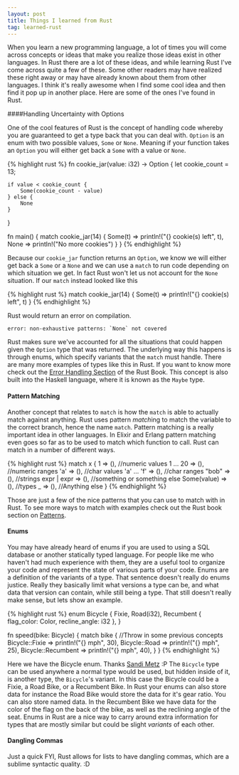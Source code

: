 ```yaml
---
layout: post
title: Things I learned from Rust
tag: learned-rust
---
```

When you learn a new programming language, a lot of times you will come across concepts or ideas that make you realize those ideas exist in other languages. In Rust there are a lot of these ideas, and while learning Rust I've come across quite a few of these. Some other readers may have realized these right away or may have already known about them from other languages. I think it's really awesome when I find some cool idea and then find it pop up in another place. Here are some of the ones I've found in Rust.



####Handling Uncertainty with Options

One of the cool features of Rust is the concept of handling code whereby you are guaranteed to get a type back that you can deal with. `Option` is an enum with two possible values, `Some` or `None`. Meaning if your function takes an `Option` you will either get back a `Some` with a value or `None`.

{% highlight rust %}
fn cookie_jar(value: i32) -> Option<i32> {
    let cookie_count = 13;
    
    if value < cookie_count {
        Some(cookie_count - value)
    } else {
        None
    }
}

fn main() {
    match cookie_jar(14) {
        Some(t) => println!("{} cookie(s) left", t),
        None => println!("No more cookies")
    }
}
{% endhighlight %}

Because our `cookie_jar` function returns an `Option`, we know we will either get back a `Some` or a `None` and we can use a `match` to run code depending on which situation we get. In fact Rust won't let us not account for the `None` situation. If our `match` instead looked like this

{% highlight rust %}
match cookie_jar(14) {
    Some(t) => println!("{} cookie(s) left", t)
}
{% endhighlight %}

Rust would return an error on compilation. 

```
error: non-exhaustive patterns: `None` not covered
```

Rust makes sure we've accounted for all the situations that could happen given the `Option` type that was returned. The underlying way this happens is through enums, which specify variants that the `match` must handle. There are many more examples of types like this in Rust. If you want to know more check out the [Error Handling Section](https://doc.rust-lang.org/stable/book/error-handling.html#handling-errors-with-option-and-result)  of the Rust Book. This concept is also built into the Haskell language, where it is known as the `Maybe` type.

#### Pattern Matching

Another concept that relates to `match` is how the `match` is able to actually match against anything. Rust uses pattern <i>match</i>ing to match the variable to the correct branch, hence the name `match`. Pattern matching is a really important idea in other languages. In Elixir and Erlang pattern matching even goes so far as to be used to match which function to call. Rust can match in a number of different ways.

{% highlight rust %}
match x {
    1 => (),            //numeric values
    1 ... 20 => (),     //numeric ranges
    'a' => (),          //char values
    'a' ... 'f' => (),  //char ranges
    "bob" => (),        //strings
    expr | expr => (),  //something or something else
    Some(value) => (),  //types
    _ => (),            //Anything else
}
{% endhighlight %}

Those are just a few of the nice patterns that you can use to match with in Rust. To see more ways to match with examples check out the Rust book section on [Patterns](https://doc.rust-lang.org/stable/book/patterns.html).

#### Enums

You may have already heard of enums if you are used to using a SQL database or another statically typed language. For people like me who haven't had much experience with them, they are a useful tool to organize your code and represent the state of various parts of your code. Enums are a definition of the variants of a type. That sentence doesn't really do enums justice. Really they basically limit what versions a type can be, and what data that version can contain, while still being a type. That still doesn't really make sense, but lets show an example.

{% highlight rust %}
enum Bicycle {
    Fixie,
    Road(i32),
    Recumbent { flag_color: Color, recline_angle: i32 },
}

fn speed(bike: Bicycle) {
    match bike { //Throw in some previous concepts
        Bicycle::Fixie => println!("{} mph", 30),
        Bicycle::Road => println!("{} mph", 25),
        Bicycle::Recumbent => println!("{} mph", 40), 
    }
}
{% endhighlight %}

Here we have the Bicycle enum. Thanks [Sandi Metz](http://www.poodr.com/) :P The `Bicycle` type can be used anywhere a normal type would be used, but hidden inside of it, is another type, the `Bicycle`'s variant. In this case the Bicycle could be a Fixie, a Road Bike, or a Recumbent Bike. In Rust your enums can also store data for instance the Road Bike would store the data for it's gear ratio. You can also store named data. In the Recumbent Bike we have data for the color of the flag on the back of the bike, as well as the reclining angle of the seat. Enums in Rust are a nice way to carry around extra information for types that are mostly similar but could be slight <i>variants</i> of each other.

#### Dangling Commas

Just a quick FYI, Rust allows for lists to have dangling commas, which are a sublime syntactic quality. :D